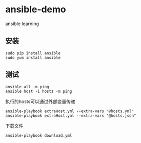 # ansible-demo
ansible learning

## 安装

```
sudo pip install ansible
sudo yum install ansible
```

## 测试
```shell
ansible all -m ping
ansible host -i hosts -m ping
```
执行的hosts可以通过外部变量传递
```
ansible-playbook extraHost.yml --extra-vars "@hosts.yml"
ansible-playbook extraHost.yml --extra-vars "@hosts.json"
```

下载文件

```
ansible-playbook download.yml
```
